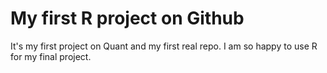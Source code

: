 # My first R project on Github

It's my first project on Quant and my first real repo. 
I am so happy to use R for my final project.
